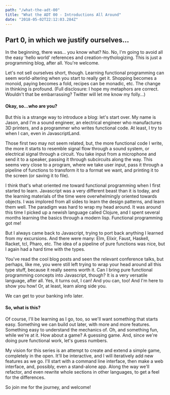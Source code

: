 ```yaml
---
path: "/what-the-adt-00"
title: "What the ADT 00 - Introductions All Around"
date: "2018-05-02T22:12:03.284Z"
---
```


## Part 0, in which we justify ourselves...

In the beginning, there was... you know what? No. No, I'm going to avoid all the easy 'hello world' references and creation-mythologizing. This is just a programming blog, after all. You're welcome.

Let's not sell ourselves short, though. Learning functional programming can seem world-altering when you start to really get it. Shopping becomes a monoid, paying becomes a fold, recipes can be monadic, etc. The change in thinking is profound. (Full disclosure: I hope my metaphors are correct. Wouldn't that be embarrassing? Twitter will let me know my folly...)

#### Okay, so...who are you?

But this is a strange way to introduce a blog: let's start over. My name is Jason, and I'm a sound engineer, an electrical engineer who manufactures 3D printers, and a programmer who writes functional code. At least, I try to when I can, even in JavascriptLand.

Those first two may not seem related, but, the more functional code I write, the more it starts to resemble signal flow through a sound system, or electrical signal through a circuit. You take input from a microphone and send it to a speaker, passing it through subcircuits along the way. This seems very close to a program, where we take user input, pass it through a pipeline of functions to transform it to a format we want, and printing it to the screen (or saving it to file).

I think that's what oriented me toward functional programming when I first started to learn. Javascript was a very different beast than it is today, and the learning materials of the time were overwhelmingly oriented towards objects. I was implored from all sides to learn the design patterns, and learn them well. The paradigm was hard to wrap my head around. It was around this time I picked up a newish language called Clojure, and I spent several months learning the basics through a modern lisp. Functional programming got me!

But I always came back to Javascript, trying to port back anything I learned from my excursions. And there were many: Elm, Elixir, Faust, Haskell, Racket, tcl, Pharo, etc. The idea of a pipeline of pure functions was nice, but I again had a hard time with the types.

You've read the cool blog posts and seen the relevant conference talks, but perhaps, like me, you were still left trying to wrap your head around all this type stuff, because it really seems worth it. Can I bring pure functional programming concepts into Javascript, though? It is a very versatile language, after all. Yes, it turns out, I can! And you can, too! And I'm here to show you how! Or, at least, learn along side you.

We can get to your banking info later.

#### So, what is this?

Of course, I'll be learning as I go, too, so we'll want something that starts easy. Something we can build out later, with more and more features. Something easy to understand the mechanics of. Oh, and something fun, while we're at it. How about a game? A guessing game. And, since we're doing pure functional work, let's guess numbers.

My vision for this series is an attempt to create and extend a simple game, completely in the open. It'll be interactive, and I will iteratively add new features as we go. I'll start with a command line interface, then make a web interface, and, possibly, even a stand-alone app. Along the way we'll refactor, and even rewrite whole sections in other languages, to get a feel for the differences.

So join me for the journey, and welcome!
